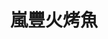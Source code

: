 ---
title: "嵐豐火烤魚"
description: "嵐豐火烤魚"
layout: shop
keywords:
  - 美食競賽
  - 台灣美食
  - 美食精選
datePublished: "2025-06-30"
dateModified: "2025-07-06"
city: "台中市"
district: "西屯區"
address: "台中市西屯區逢甲路20巷8號"
phone: ""
geo: "24.179350592324464, 120.64580755155393"
google_map: "https://maps.app.goo.gl/i1cEpW2D1nyG3uf57"
footinder: ""
official: ""
award:
  - name: "夜市王"
    year: "2024"
    entries:
      - nightMarket: "逢甲夜市"
        food_type: "蚵仔煎"
        rank: "第六名"

---